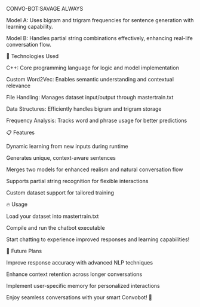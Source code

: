 <h> CONVO-BOT:SAVAGE ALWAYS </h>

Model A: Uses bigram and trigram frequencies for sentence generation with learning capability.

Model B: Handles partial string combinations effectively, enhancing real-life conversation flow.

🚀 Technologies Used

C++: Core programming language for logic and model implementation

Custom Word2Vec: Enables semantic understanding and contextual relevance

File Handling: Manages dataset input/output through mastertrain.txt

Data Structures: Efficiently handles bigram and trigram storage

Frequency Analysis: Tracks word and phrase usage for better predictions

📋 Features

Dynamic learning from new inputs during runtime

Generates unique, context-aware sentences

Merges two models for enhanced realism and natural conversation flow

Supports partial string recognition for flexible interactions

Custom dataset support for tailored training

🔥 Usage

Load your dataset into mastertrain.txt

Compile and run the chatbot executable

Start chatting to experience improved responses and learning capabilities!

📌 Future Plans

Improve response accuracy with advanced NLP techniques

Enhance context retention across longer conversations

Implement user-specific memory for personalized interactions

Enjoy seamless conversations with your smart Convobot! 💬

